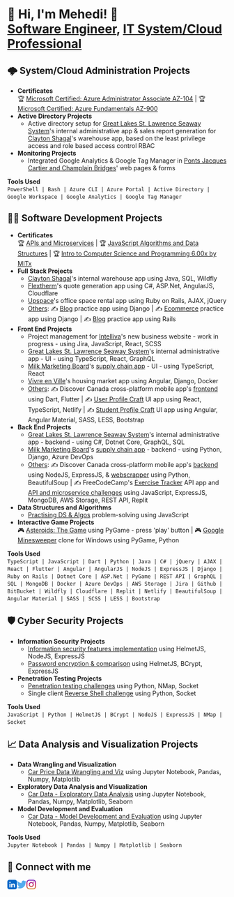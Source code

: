 <h1>👋 Hi, I'm Mehedi! 👋<br/>
  <a href="https://github.com/MehediEhteshum">Software Engineer</a>, <a href="https://www.linkedin.com/in/mehediehteshum/">IT System/Cloud Professional</a></h1>

<h2>🌩️ System/Cloud Administration Projects</h2>

- <b>Certificates</b></br>
🏆 [Microsoft Certified: Azure Administrator Associate AZ-104](https://learn.microsoft.com/api/credentials/share/en-us/MehediEhteshum-5437/EBD0ED38093397B1?sharingId=E176167B5A581A88) | 🏆 [Microsoft Certified: Azure Fundamentals AZ-900](https://learn.microsoft.com/api/credentials/share/en-us/MehediEhteshum-5437/246BC11508C5AAFE?sharingId=E176167B5A581A88)
- <b>Active Directory Projects</b>
  - Active directory setup for [Great Lakes St. Lawrence Seaway System](https://greatlakes-seaway.com/en/)'s internal administrative app & sales report generation for [Clayton Shagal](https://claytonshagal.com/ca/en/home.html)'s warehouse app, based on the least privilege access and role based access control RBAC
- <b>Monitoring Projects</b>
  - Integrated Google Analytics & Google Tag Manager in [Ponts Jacques Cartier and Champlain Bridges](https://jacquescartierchamplain.ca/en/)' web pages & forms

<b>Tools Used</b></br>
`PowerShell | Bash | Azure CLI | Azure Portal | Active Directory | Google Workspace | Google Analytics | Google Tag Manager`

<h2>👨‍💻 Software Development Projects</h2>

- <b>Certificates</b></br>
🏆 [APIs and Microservices](https://www.freecodecamp.org/certification/mehediehteshum/back-end-development-and-apis) | 🏆 [JavaScript Algorithms and Data Structures](https://www.freecodecamp.org/certification/mehediehteshum/javascript-algorithms-and-data-structures) | 🏆 [Intro to Computer Science and Programming 6.00x by MITx](https://verify.edx.org/cert/509781d6118f47efb12782497623a81a)
- <b>Full Stack Projects</b>
  - [Clayton Shagal](https://claytonshagal.com/ca/en/home.html)'s internal warehouse app using Java, SQL, Wildfly
  - [Flextherm](https://quote.flextherm.com/en)'s quote generation app using C#, ASP.Net, AngularJS, Cloudflare
  - [Upspace](https://upspace.ca/)'s office space rental app using Ruby on Rails, AJAX, jQuery
  - <ins>Others</ins>: ✍️ [Blog](https://github.com/MehediEhteshum/MehedisBlog-Django) practice app using Django | ✍️ [Ecommerce](https://github.com/MehediEhteshum/dj-ecommerce) practice app using Django | ✍️ [Blog](https://github.com/MehediEhteshum/MehedisBlogWebApp) practice app using Rails
- <b>Front End Projects</b>
  - Project management for [Intelliva](https://intelliva.ca/)'s new business website - work in progress - using Jira, JavaScript, React, SCSS
  - [Great Lakes St. Lawrence Seaway System](https://greatlakes-seaway.com/en/)'s internal administrative app - UI - using TypeScript, React, GraphQL
  - [Milk Marketing Board](https://albertamilk.com/)'s [supply chain app](https://portal.nitamms.com/login) - UI - using TypeScript, React
  - [Vivre en Ville](https://vivreenville.org/)'s housing market app using Angular, Django, Docker
  - <ins>Others</ins>: ✍️ Discover Canada cross-platform mobile app's [frontend](https://github.com/MehediEhteshum/DiscoverCanada-Frontend) using Dart, Flutter | ✍️ [User Profile Craft](https://github.com/MehediEhteshum/Craft-Project) UI app using React, TypeScript, Netlify | ✍️ [Student Profile Craft](https://github.com/MehediEhteshum/Mosaic-StudentProfilesApp) UI app using Angular, Angular Material, SASS, LESS, Bootstrap
- <b>Back End Projects</b>
  - [Great Lakes St. Lawrence Seaway System](https://greatlakes-seaway.com/en/)'s internal administrative app - backend - using C#, Dotnet Core, GraphQL, SQL
  - [Milk Marketing Board](https://albertamilk.com/)'s [supply chain app](https://portal.nitamms.com/login) - backend - using Python, Django, Azure DevOps
  - <ins>Others</ins>: ✍️ Discover Canada cross-platform mobile app's [backend](https://github.com/MehediEhteshum/DiscoverCanada-Backend) using NodeJS, ExpressJS, & [webscrapper](https://github.com/MehediEhteshum/DiscoverCanada-Webscrapper) using Python, BeautifulSoup | ✍️ FreeCodeCamp's [Exercise Tracker](https://github.com/MehediEhteshum/FCC-ExerciseTracker) API app and [API and microservice challenges](https://github.com/MehediEhteshum/APIandMSChallenges) using JavaScript, ExpressJS, MongoDB, AWS Storage, REST API, Replit
- <b>Data Structures and Algorithms</b>
  - [Practising DS & Algos](https://github.com/MehediEhteshum/AlgoChallenges-JS) problem-solving using JavaScript
- <b>Interactive Game Projects</b></br>
  🎮 [Asteroids: The Game](https://py2.codeskulptor.org/#user16_6V6JH4iIGLAJt3M.py) using PyGame - press 'play' button | 🎮 [Google Minesweeper](https://github.com/MehediEhteshum/Minesweeper) clone for Windows using PyGame, Python

<b>Tools Used</b></br>
`TypeScript | JavaScript | Dart | Python | Java | C# | jQuery | AJAX | React | Flutter | Angular | AngularJS | NodeJS | ExpressJS | Django | Ruby on Rails | Dotnet Core | ASP.Net | PyGame | REST API | GraphQL | SQL | MongoDB | Docker | Azure DevOps | AWS Storage | Jira | Github | BitBucket | Wildfly | Cloudflare | Replit | Netlify | BeautifulSoup | Angular Material | SASS | SCSS | LESS | Bootstrap`

<h2>🛡️ Cyber Security Projects</h2>

- <b>Information Security Projects</b>
  - [Information security features implementation](https://github.com/MehediEhteshum/InformationSecurityChallenges) using HelmetJS, NodeJS, ExpressJS
  - [Password encryption & comparison](https://github.com/MehediEhteshum/InformationSecurityChallenge-BCrypt) using HelmetJS, BCrypt, ExpressJS
- <b>Penetration Testing Projects</b>
  - [Penetration testing challenges](https://github.com/MehediEhteshum/PenTestChallenges_Py) using Python, NMap, Socket
  - Single client [Reverse Shell challenge](https://github.com/MehediEhteshum/ReverseShellChallenge) using Python, Socket

<b>Tools Used</b></br>
`JavaScript | Python | HelmetJS | BCrypt | NodeJS | ExpressJS | NMap | Socket`
 
<h2>📈 Data Analysis and Visualization Projects</h2>

- <b>Data Wrangling and Visualization</b>
  - [Car Price Data Wrangling and Viz](https://github.com/MehediEhteshum/CarPriceDataWranglingViz/blob/master/CarPrice-DataWrangling%26Viz.ipynb) using Jupyter Notebook, Pandas, Numpy, Matplotlib
- <b>Exploratory Data Analysis and Visualization</b>
  - [Car Data - Exploratory Data Analysis](https://github.com/MehediEhteshum/CarDataExploratoryAnalysisViz/blob/master/CarData-EDA%26Viz.ipynb) using Jupyter Notebook, Pandas, Numpy, Matplotlib, Seaborn
- <b>Model Development and Evaluation</b>
  - [Car Data - Model Development and Evaluation](https://github.com/MehediEhteshum/CarDataModelDevEvaluation/blob/master/CarData-MDE.ipynb) using Jupyter Notebook, Pandas, Numpy, Matplotlib, Seaborn

<b>Tools Used</b></br>
`Jupyter Notebook | Pandas | Numpy | Matplotlib | Seaborn`

<h2> 🤳 Connect with me</h2>

[<img align="left" alt="MehediEhteshum | LinkedIn" width="22px" src="https://github.com/MehediEhteshum/MehediEhteshum/blob/social-icons/social-icons/linkedin.png" />][linkedin]
[<img align="left" alt="MehediEhteshum | Twitter" width="22px" src="https://github.com/MehediEhteshum/MehediEhteshum/blob/main/social-icons/twitter.png" />][twitter]
<!--
[<img align="left" alt="MehediEhteshum | Facebook" width="22px" src="https://cdn.jsdelivr.net/npm/simple-icons@v3/icons/facebook.svg" />][facebook]
-->
[<img align="left" alt="MehediEhteshum | Instagram" width="22px" src="https://github.com/MehediEhteshum/MehediEhteshum/blob/social-icons/social-icons/instagram.png" />][instagram]

[linkedin]: https://www.linkedin.com/in/mehediehteshum/
[twitter]: https://twitter.com/Mehedi_Ehteshum
[facebook]: https://www.instagram.com/mehedi.ehteshum/
[instagram]: https://www.instagram.com/mehedi.ehteshum/

<!--
**MehediEhteshum/MehediEhteshum** is a ✨ _special_ ✨ repository because its `README.md` (this file) appears on your GitHub profile.

Here are some ideas to get you started:

- 🔭 I’m currently working on ...
- 🌱 I’m currently learning ...
- 👯 I’m looking to collaborate on ...
- 🤔 I’m looking for help with ...
- 💬 Ask me about ...
- 📫 How to reach me: ...
- 😄 Pronouns: ...
- ⚡ Fun fact: ...
-->
